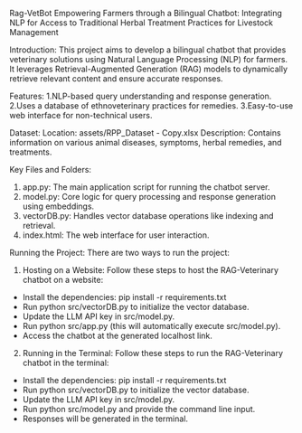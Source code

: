 Rag-VetBot
Empowering Farmers through a Bilingual Chatbot: Integrating NLP for Access to Traditional Herbal Treatment Practices for Livestock Management

Introduction:
This project aims to develop a bilingual chatbot that provides veterinary solutions using Natural Language Processing (NLP) for farmers. It leverages Retrieval-Augmented Generation (RAG) models to dynamically retrieve relevant content and ensure accurate responses.

Features:
1.NLP-based query understanding and response generation.
2.Uses a database of ethnoveterinary practices for remedies.
3.Easy-to-use web interface for non-technical users.

Dataset:
Location: assets/RPP_Dataset - Copy.xlsx
Description: Contains information on various animal diseases, symptoms, herbal remedies, and treatments.

Key Files and Folders:
1) app.py: The main application script for running the chatbot server.
2) model.py: Core logic for query processing and response generation using embeddings.
3) vectorDB.py: Handles vector database operations like indexing and retrieval.
4) index.html: The web interface for user interaction.

Running the Project:
There are two ways to run the project:

1) Hosting on a Website:
Follow these steps to host the RAG-Veterinary chatbot on a website:
* Install the dependencies: pip install -r requirements.txt
* Run python src/vectorDB.py to initialize the vector database.
* Update the LLM API key in src/model.py.
* Run python src/app.py (this will automatically execute src/model.py).
* Access the chatbot at the generated localhost link.

2) Running in the Terminal:
Follow these steps to run the RAG-Veterinary chatbot in the terminal:
* Install the dependencies: pip install -r requirements.txt
* Run python src/vectorDB.py to initialize the vector database.
* Update the LLM API key in src/model.py.
* Run python src/model.py and provide the command line input.
* Responses will be generated in the terminal.
